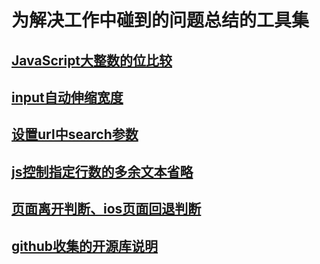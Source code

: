 # 为解决工作中碰到的问题总结的工具集

## [JavaScript大整数的位比较](https://github.com/folger-fan/widget/tree/master/bitEqual)
## [input自动伸缩宽度](https://github.com/folger-fan/widget/tree/master/inputWidthScale)
## [设置url中search参数](https://github.com/folger-fan/widget/tree/master/setUrlSearchParam)
## [js控制指定行数的多余文本省略](https://github.com/folger-fan/widget/tree/master/multiLineEllipsis)
## [页面离开判断、ios页面回退判断](https://github.com/folger-fan/widget/tree/master/pageLeave)
## [github收集的开源库说明](https://github.com/folger-fan/widget/tree/master/github_stars_explain)